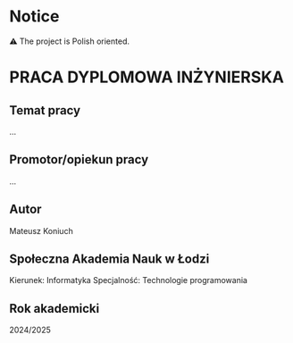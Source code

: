 # Notice

:warning: The project is Polish oriented.

# PRACA DYPLOMOWA INŻYNIERSKA

## Temat pracy

...

## Promotor/opiekun pracy

...

## Autor

Mateusz Koniuch

## Społeczna Akademia Nauk w Łodzi

Kierunek: Informatyka
Specjalność: Technologie programowania

## Rok akademicki

2024/2025